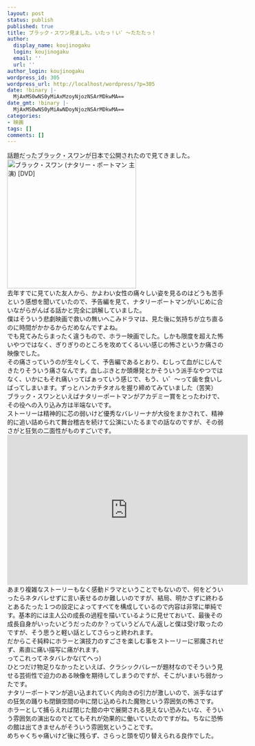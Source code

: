 ```yaml
---
layout: post
status: publish
published: true
title: ブラック・スワン見ました。いたっ！い゛～たたたっ！
author:
  display_name: koujinogaku
  login: koujinogaku
  email: ''
  url: ''
author_login: koujinogaku
wordpress_id: 305
wordpress_url: http://localhost/wordpress/?p=305
date: !binary |-
  MjAxMS0wNS0yMiAxMzoyNjozNSArMDkwMA==
date_gmt: !binary |-
  MjAxMS0wNS0yMiAwNDoyNjozNSArMDkwMA==
categories:
- 映画
tags: []
comments: []
---
```

<p>話題だったブラック・スワンが日本で公開されたので見てきました。<br />
<a href="http://www.amazon.co.jp/gp/product/B004N3B96E/ref=as_li_ss_tl?ie=UTF8&tag=koujinogakuse-22&linkCode=as2&camp=247&creative=7399&creativeASIN=B004N3B96E"><img src="http://ec3.images-amazon.com/images/I/51ujj-2qGlL._SL500_AA300_.jpg" width="300" height="300" alt="ブラック・スワン (ナタリー・ポートマン 主演) [DVD]"></a><img src="http://www.assoc-amazon.jp/e/ir?t=&l=as2&o=9&a=B004N3B96E" width="1" height="1" border="0" alt="" style="border:none !important; margin:0px !important;" /><br />
去年すでに見ていた友人から、かよわい女性の痛々しい姿を見るのはどうも苦手という感想を聞いていたので、予告編を見て、ナタリーポートマンがいじめに合いながらがんばる話かと完全に誤解していました。<br />
僕はそういう悲劇映画で救いの無いへこみドラマは、見た後に気持ちが立ち直るのに時間がかかるからだめなんですよね。<br />
でも見てみたらまったく違うもので、ホラー映画でした。しかも限度を超えた怖いやつではなく、ぎりぎりのところを攻めてくるいい感じの怖さというか痛さの映像でした。<br />
その痛さっていうのが生々しくて、予告編であるとおり、むしって血がにじんできたりそういう痛さなんです。血しぶきとか頭爆発とかそういう派手なやつではなく、いかにもそれ痛いってばぁっていう感じで、もう、い゛～って歯を食いしばってしまいます。ずっとハンカチタオルを握り締めてみていました（苦笑）<br />
ブラック・スワンといえばナタリーポートマンがアカデミー賞をとったわけで、その役への入り込み方は半端ないです。<br />
ストーリーは精神的に芯の弱いけど優秀なバレリーナが大役をまかされて、精神的に追い詰められて舞台稽古を続けて公演にいたるまでの話なのですが、その弱さがと狂気の二面性がものすごいです。<br />
<iframe width="560" height="349" src="http://www.youtube.com/embed/5jaI1XOB-bs?rel=0" frameborder="0" allowfullscreen></iframe><br />
あまり複雑なストーリーもなく感動ドラマということでもないので、何をどういったらネタバレせずに言い表せるのか難しいのですが、結局、明かさずに終わるとあるたった１つの設定によってすべてを構成しているので内容は非常に単純です。基本的には主人公の成長の過程を描いているように見せておいて、最後その成長自身がいったいどうだったのか？っていうどんでん返しと僕は受け取ったのですが、そう思うと軽い話としてさらっと終われます。<br />
だからこそ純粋にホラーと演技力のすごさを楽しむ事をストーリーに邪魔されせず、素直に痛い描写に痛がれます。<br />
ってこれってネタバレかな(てへっ)<br />
ひとつだけ物足りなかったといえば、クラシックバレーが題材なのでそういう見せる芸術性で迫力のある映像を期待してしまうのですが、そこがいまいち弱かったです。<br />
ナタリーポートマンが追い込まれていく内向きの引力が激しいので、派手なはずの狂気の踊りも閉鎖空間の中に閉じ込められた魔物という雰囲気の怖さです。<br />
ホラーとして捕らえれば閉じた館の中で展開される見えない恐みたいな、そういう雰囲気の演出なのでとてもそれが効果的に働いていたのですがね。ちなに恐怖の館は出てきませんがそういう雰囲気ということです。<br />
めちゃくちゃ痛いけど後に残らず、さらっと頭を切り替えられる良作でした。</p>
